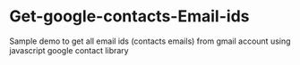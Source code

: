 # Get-google-contacts-Email-ids

Sample demo to get all email ids (contacts emails) from gmail account using javascript google contact library

